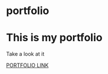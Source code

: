 # portfolio
<h1> This is my portfolio</h1>
<p> Take a look at it</p>
<a href="https://aathivino.github.io/portfolio/"> PORTFOLIO LINK</a>
